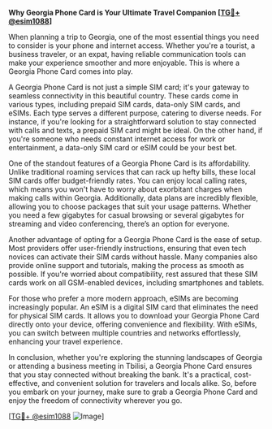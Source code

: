 **Why Georgia Phone Card is Your Ultimate Travel Companion [[TG💪+ @esim1088](https://t.me/s/esim1088)]**

When planning a trip to Georgia, one of the most essential things you need to consider is your phone and internet access. Whether you're a tourist, a business traveler, or an expat, having reliable communication tools can make your experience smoother and more enjoyable. This is where a Georgia Phone Card comes into play.

A Georgia Phone Card is not just a simple SIM card; it's your gateway to seamless connectivity in this beautiful country. These cards come in various types, including prepaid SIM cards, data-only SIM cards, and eSIMs. Each type serves a different purpose, catering to diverse needs. For instance, if you're looking for a straightforward solution to stay connected with calls and texts, a prepaid SIM card might be ideal. On the other hand, if you're someone who needs constant internet access for work or entertainment, a data-only SIM card or eSIM could be your best bet.

One of the standout features of a Georgia Phone Card is its affordability. Unlike traditional roaming services that can rack up hefty bills, these local SIM cards offer budget-friendly rates. You can enjoy local calling rates, which means you won't have to worry about exorbitant charges when making calls within Georgia. Additionally, data plans are incredibly flexible, allowing you to choose packages that suit your usage patterns. Whether you need a few gigabytes for casual browsing or several gigabytes for streaming and video conferencing, there’s an option for everyone.

Another advantage of opting for a Georgia Phone Card is the ease of setup. Most providers offer user-friendly instructions, ensuring that even tech novices can activate their SIM cards without hassle. Many companies also provide online support and tutorials, making the process as smooth as possible. If you're worried about compatibility, rest assured that these SIM cards work on all GSM-enabled devices, including smartphones and tablets.

For those who prefer a more modern approach, eSIMs are becoming increasingly popular. An eSIM is a digital SIM card that eliminates the need for physical SIM cards. It allows you to download your Georgia Phone Card directly onto your device, offering convenience and flexibility. With eSIMs, you can switch between multiple countries and networks effortlessly, enhancing your travel experience.

In conclusion, whether you're exploring the stunning landscapes of Georgia or attending a business meeting in Tbilisi, a Georgia Phone Card ensures that you stay connected without breaking the bank. It's a practical, cost-effective, and convenient solution for travelers and locals alike. So, before you embark on your journey, make sure to grab a Georgia Phone Card and enjoy the freedom of connectivity wherever you go.

[[TG💪+ @esim1088](https://t.me/s/esim1088) ![Image](https://i.postimg.cc/Y0z9fWf4/image.png)]